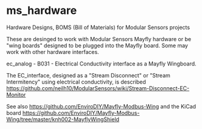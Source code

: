# ms_hardware

Hardware Designs, BOMS (Bill of Materials) for Modular Sensors projects

These are desinged to work with Modular Sensors Mayfly hardware or be "wing boards" designed to be plugged into the Mayfly board.
Some may work with other hardware interfaces.

ec_analog - B031 - Electrical Conductivity interface as a Mayfly Wingboard.

The EC_interface, designed as a "Stream Disconnect" or "Stream Intermitency" using electrical conductivity, is described https://github.com/neilh10/ModularSensors/wiki/Stream-Disconnect-EC-Monitor     


See also https://github.com/EnviroDIY/Mayfly-Modbus-Wing and the KiCad board https://github.com/EnviroDIY/Mayfly-Modbus-Wing/tree/master/knh002-MayflyWingShield    